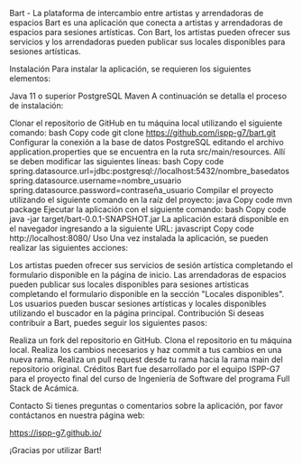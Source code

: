 Bart - La plataforma de intercambio entre artistas y arrendadoras de espacios
Bart es una aplicación que conecta a artistas y arrendadoras de espacios para sesiones artísticas. Con Bart, los artistas pueden ofrecer sus servicios y los arrendadoras pueden publicar sus locales disponibles para sesiones artísticas.

Instalación
Para instalar la aplicación, se requieren los siguientes elementos:

Java 11 o superior
PostgreSQL
Maven
A continuación se detalla el proceso de instalación:

Clonar el repositorio de GitHub en tu máquina local utilizando el siguiente comando:
bash
Copy code
git clone https://github.com/ispp-g7/bart.git
Configurar la conexión a la base de datos PostgreSQL editando el archivo application.properties que se encuentra en la ruta src/main/resources. Allí se deben modificar las siguientes líneas:
bash
Copy code
spring.datasource.url=jdbc:postgresql://localhost:5432/nombre_basedatos
spring.datasource.username=nombre_usuario
spring.datasource.password=contraseña_usuario
Compilar el proyecto utilizando el siguiente comando en la raíz del proyecto:
java
Copy code
mvn package
Ejecutar la aplicación con el siguiente comando:
bash
Copy code
java -jar target/bart-0.0.1-SNAPSHOT.jar
La aplicación estará disponible en el navegador ingresando a la siguiente URL:
javascript
Copy code
http://localhost:8080/
Uso
Una vez instalada la aplicación, se pueden realizar las siguientes acciones:

Los artistas pueden ofrecer sus servicios de sesión artística completando el formulario disponible en la página de inicio.
Las arrendadoras de espacios pueden publicar sus locales disponibles para sesiones artísticas completando el formulario disponible en la sección "Locales disponibles".
Los usuarios pueden buscar sesiones artísticas y locales disponibles utilizando el buscador en la página principal.
Contribución
Si deseas contribuir a Bart, puedes seguir los siguientes pasos:

Realiza un fork del repositorio en GitHub.
Clona el repositorio en tu máquina local.
Realiza los cambios necesarios y haz commit a tus cambios en una nueva rama.
Realiza un pull request desde tu rama hacia la rama main del repositorio original.
Créditos
Bart fue desarrollado por el equipo ISPP-G7 para el proyecto final del curso de Ingeniería de Software del programa Full Stack de Acámica.

Contacto
Si tienes preguntas o comentarios sobre la aplicación, por favor contáctanos en nuestra página web:

https://ispp-g7.github.io/

¡Gracias por utilizar Bart!
